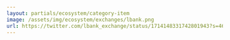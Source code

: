 ```yaml
---
layout: partials/ecosystem/category-item
image: /assets/img/ecosystem/exchanges/lbank.png
url: https://twitter.com/lbank_exchange/status/1714148331742801943?s=46&t=o0ig3dww39wpWm1ceBHBEA
---
```

